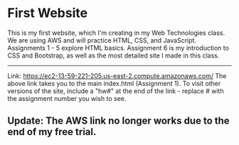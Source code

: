 # First Website
This is my first website, which I'm creating in my Web Technologies class.
We are using AWS and will practice HTML, CSS, and JavaScript.
Assignments 1 - 5 explore HTML basics.
Assignment 6 is my introduction to CSS and Bootstrap, as well as the most detailed site I made in this class.

------------------------------------------------------------------------------------
Link:   https://ec2-13-59-221-205.us-east-2.compute.amazonaws.com/
The above link takes you to the main index.html (Assignment 1).
To visit other versions of the site, include a "hw#" at the end
of the link - replace # with the assignment number you wish to
see.

Update: The AWS link no longer works due to the end of my free trial.
------------------------------------------------------------------------------------
